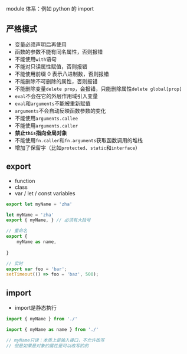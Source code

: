 module 体系：例如 python 的 import

## 严格模式

- 变量必须声明后再使用
- 函数的参数不能有同名属性，否则报错
- 不能使用`with`语句
- 不能对只读属性赋值，否则报错
- 不能使用前缀 0 表示八进制数，否则报错
- 不能删除不可删除的属性，否则报错
- 不能删除变量`delete prop`，会报错，只能删除属性`delete global[prop]`
- `eval`不会在它的外层作用域引入变量
- `eval`和`arguments`不能被重新赋值
- `arguments`不会自动反映函数参数的变化
- 不能使用`arguments.callee`
- 不能使用`arguments.caller`
- **禁止`this`指向全局对象**
- 不能使用`fn.caller`和`fn.arguments`获取函数调用的堆栈
- 增加了保留字（比如`protected`、`static`和`interface`）



## export

- function
- class
- var / let / const variables

```javascript
export let myName = 'zha'

let myName = 'zha'
export { myName, } // 必须有大括号

// 重命名
export {
	myName as name,
    
}

// 实时
export var foo = 'bar';
setTimeout(() => foo = 'baz', 500);
```



## import

- import是静态执行

```javascript
import { myName } from './'

import { myName as name } from './'

// myName只读：本质上是输入接口，不允许改写
// 但是如果是对象的属性是可以改写的的
```

